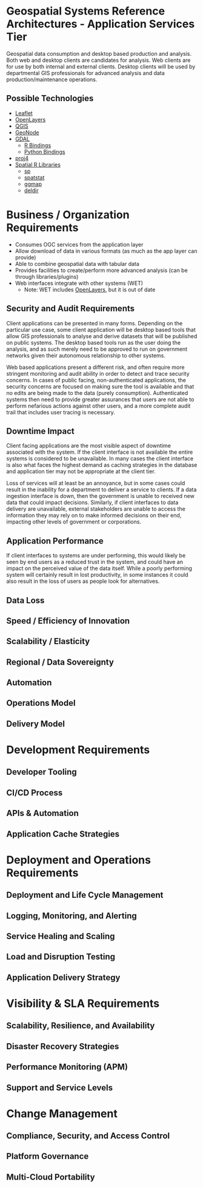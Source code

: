 # Geospatial Systems Reference Architectures - Application Services Tier

Geospatial data consumption and desktop based production and analysis. Both web and desktop clients are candidates for analysis. Web clients are for use by both internal and external clients. Desktop clients will be used by departmental GIS professionals for advanced analysis and data production/maintenance operations.

## Possible Technologies

* [Leaflet](https://leafletjs.com/)
* [OpenLayers](http://openlayers.org/)
* [QGIS](https://qgis.org/en/site/)
* [GeoNode](http://geonode.org/)
* [GDAL](https://www.gdal.org/)
  * [R Bindings](https://cran.r-project.org/web/packages/rgdal/index.html)
  * [Python Bindings](https://pypi.org/project/GDAL/)
* [proj4](https://proj4.org/)
* [Spatial R Libraries](https://cran.r-project.org/web/views/Spatial.html)
  * [sp](https://cran.r-project.org/web/packages/sp/index.html)
  * [spatstat](http://spatstat.org/)
  * [ggmap](https://cran.r-project.org/web/packages/ggmap/index.html)
  * [deldir](https://flowingdata.com/2016/04/12/voronoi-diagram-and-delaunay-triangulation-in-r/)

# Business / Organization Requirements

* Consumes OGC services from the application layer
* Allow download of data in various formats (as much as the app layer can provide)
* Able to combine geospatial data with tabular data
* Provides facilities to create/perform more advanced analysis (can be through libraries/plugins)
* Web interfaces integrate with other systems (WET)
  * Note: WET includes [OpenLayers](http://openlayers.org/), but it is out of date

## Security and Audit Requirements

Client applications can be presented in many forms. Depending on the particular use case, some client application will be desktop based tools that allow GIS professionals to analyse and derive datasets that will be published on public systems. The desktop based tools run as the user doing the analysis, and as such merely need to be approved to run on government networks given their autonomous relationship to other systems.

Web based applications present a different risk, and often require more stringent monitoring and audit ability in order to detect and trace security concerns. In cases of public facing, non-authenticated applications, the security concerns are focused on making sure the tool is available and that no edits are being made to the data (purely consumption). Authenticated systems then need to provide greater assurances that users are not able to perform nefarious actions against other users, and a more complete audit trail that includes user tracing is necessary.

## Downtime Impact

Client facing applications are the most visible aspect of downtime associated with the system. If the client interface is not available the entire systems is considered to be unavailable. In many cases the client interface is also what faces the highest demand as caching strategies in the database and application tier may not be appropriate at the client tier.

Loss of services will at least be an annoyance, but in some cases could result in the inability for a department to deliver a service to clients. If a data ingestion interface is down, then the government is unable to received new data that could impact decisions. Similarly, if client interfaces to data delivery are unavailable, external stakeholders are unable to access the information they may rely on to make informed decisions on their end, impacting other levels of government or corporations.

## Application Performance

If client interfaces to systems are under performing, this would likely be seen by end users as a reduced trust in the system, and could have an impact on the perceived value of the data itself. While a poorly performing system will certainly result in lost productivity, in some instances it could also result in the loss of users as people look for alternatives.

## Data Loss

## Speed / Efficiency of Innovation

## Scalability / Elasticity

## Regional / Data Sovereignty

## Automation

## Operations Model

## Delivery Model

# Development Requirements

## Developer Tooling

## CI/CD Process

## APIs & Automation

## Application Cache Strategies

# Deployment and Operations Requirements

## Deployment and Life Cycle Management

## Logging, Monitoring, and Alerting

## Service Healing and Scaling

## Load and Disruption Testing

## Application Delivery Strategy

# Visibility & SLA Requirements

## Scalability, Resilience, and Availability

## Disaster Recovery Strategies

## Performance Monitoring (APM)

## Support and Service Levels

# Change Management

## Compliance, Security, and Access Control

## Platform Governance

## Multi-Cloud Portability
